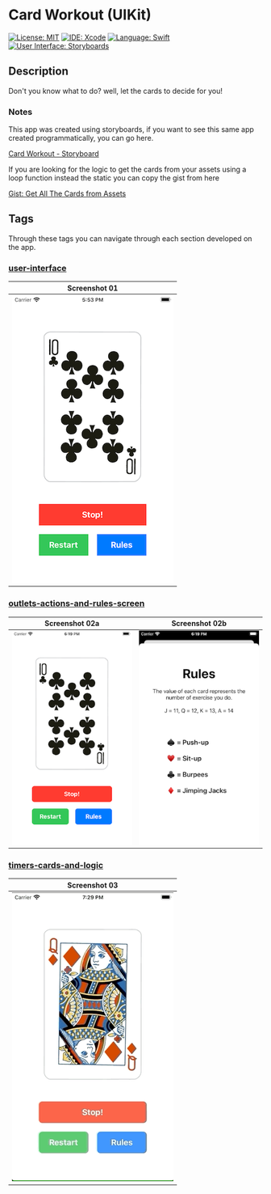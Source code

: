 # Card Workout (UIKit)

[![License: MIT](https://img.shields.io/badge/License-MIT-yellow.svg)](https://opensource.org/licenses/MIT)
[![IDE: Xcode](https://img.shields.io/badge/IDE-Xcode%2011-blue.svg)](https://developer.apple.com/xcode/)
[![Language: Swift](https://img.shields.io/badge/Language-Swift-red.svg)](https://swift.org/blog/)
[![User Interface: Storyboards](https://img.shields.io/badge/User%20Interface-Storyboards-green)](https://developer.apple.com/xcode/interface-builder/)

## Description

Don't you know what to do? well, let the cards to decide for you!

### Notes

This app was created using storyboards, if you want to see this same app created programmatically, you can go here.

[Card Workout - Storyboard](https://github.com/fdorado985/CardWorkout-Programmatic)

If you are looking for the logic to get the cards from your assets using a loop function instead the static you can copy the gist from here

[Gist: Get All The Cards from Assets](https://gist.github.com/fdorado985/c4615ea211467360d2a24bdb08a347a6)

## Tags

Through these tags you can navigate through each section developed on the app.

### [user-interface](https://github.com/fdorado985/CardWorkout/tree/user-interface)

| Screenshot 01 |
| ------------- |
| ![ss01](.screenshots/ss01.png) |

### [outlets-actions-and-rules-screen](https://github.com/fdorado985/CardWorkout/tree/outlets-actions-and-rules-screen)

| Screenshot 02a | Screenshot 02b |
| -------------- | -------------- |
| ![ss02a](.screenshots/ss02a.png) | ![ss02b](.screenshots/ss02b.png) |

### [timers-cards-and-logic](https://github.com/fdorado985/CardWorkout/tree/timers-cards-and-logic)

| Screenshot 03 |
| ------------- |
| ![ss03](.screenshots/ss03.gif) |
